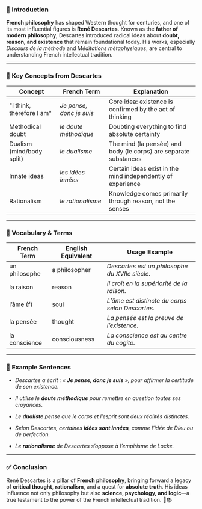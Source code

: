 
### 🎯 Introduction

**French philosophy** has shaped Western thought for centuries, and one of its most influential figures is **René Descartes**. Known as the **father of modern philosophy**, Descartes introduced radical ideas about **doubt, reason, and existence** that remain foundational today. His works, especially _Discours de la méthode_ and _Méditations métaphysiques_, are central to understanding French intellectual tradition.

---

### 🧠 Key Concepts from Descartes

|Concept|French Term|Explanation|
|---|---|---|
|"I think, therefore I am"|_Je pense, donc je suis_|Core idea: existence is confirmed by the act of thinking|
|Methodical doubt|_le doute méthodique_|Doubting everything to find absolute certainty|
|Dualism (mind/body split)|_le dualisme_|The mind (la pensée) and body (le corps) are separate substances|
|Innate ideas|_les idées innées_|Certain ideas exist in the mind independently of experience|
|Rationalism|_le rationalisme_|Knowledge comes primarily through reason, not the senses|

---

### 📘 Vocabulary & Terms

|French Term|English Equivalent|Usage Example|
|---|---|---|
|un philosophe|a philosopher|_Descartes est un philosophe du XVIIe siècle._|
|la raison|reason|_Il croit en la supériorité de la raison._|
|l’âme (f)|soul|_L’âme est distincte du corps selon Descartes._|
|la pensée|thought|_La pensée est la preuve de l’existence._|
|la conscience|consciousness|_La conscience est au centre du cogito._|

---

### 🧪 Example Sentences

- _Descartes a écrit : « **Je pense, donc je suis** », pour affirmer la certitude de son existence._
    
- _Il utilise le **doute méthodique** pour remettre en question toutes ses croyances._
    
- _Le **dualiste** pense que le corps et l’esprit sont deux réalités distinctes._
    
- _Selon Descartes, certaines **idées sont innées**, comme l’idée de Dieu ou de perfection._
    
- _Le **rationalisme** de Descartes s’oppose à l’empirisme de Locke._
    

---

### ✅ Conclusion

René Descartes is a pillar of **French philosophy**, bringing forward a legacy of **critical thought**, **rationalism**, and a quest for **absolute truth**. His ideas influence not only philosophy but also **science, psychology, and logic**—a true testament to the power of the French intellectual tradition. 🧩📚
